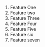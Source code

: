 1. Feature One
2. Feature two
3. Feature Three
4. Feature Four
5. Feature Five
6. Feature six
7. Feature seven